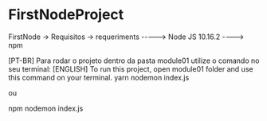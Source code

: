 # FirstNodeProject
FirstNode
-> Requisitos
-> requeriments
-----> Node JS 10.16.2 
----> npm 

[PT-BR]
Para rodar o projeto dentro da pasta module01 utilize o comando no seu terminal:
[ENGLISH]
To run this project, open module01 folder and use this command on your terminal.
yarn nodemon index.js

ou 

npm nodemon index.js
